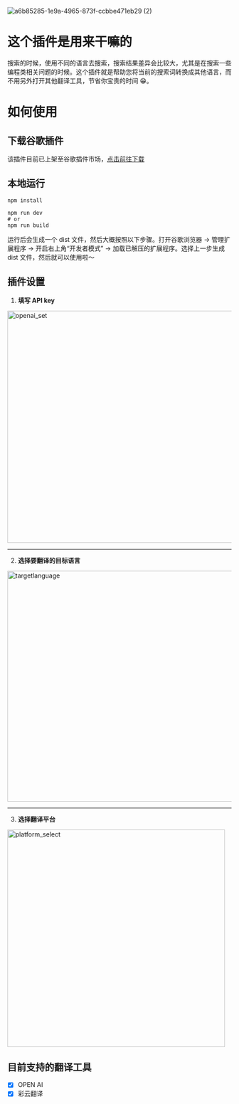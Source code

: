 ![a6b85285-1e9a-4965-873f-ccbbe471eb29 (2)](https://github.com/Yidoon/souyisou/assets/32826174/1851f3eb-cb0b-4201-a06a-6ce692aecd73)

# 这个插件是用来干嘛的

搜索的时候，使用不同的语言去搜索，搜索结果差异会比较大，尤其是在搜索一些编程类相关问题的时候。这个插件就是帮助您将当前的搜索词转换成其他语言，而不用另外打开其他翻译工具，节省你宝贵的时间 😁。

# 如何使用

## 下载谷歌插件

该插件目前已上架至谷歌插件市场，[点击前往下载](https://chromewebstore.google.com/detail/%E6%90%9C%E8%AF%91%E6%90%9C/pchbgpbloleegijinmglepjacfhmchom?hl=zh-CN&utm_source=ext_sidebar)

## 本地运行

```shell
npm install

npm run dev
# or
npm run build
```

运行后会生成一个 dist 文件，然后大概按照以下步骤。打开谷歌浏览器 -> 管理扩展程序 -> 开启右上角“开发者模式” -> 加载已解压的扩展程序。选择上一步生成 dist 文件，然后就可以使用啦～

## 插件设置

1. **填写 API key**

  <img width="522" alt="openai_set" src="https://github.com/Yidoon/souyisou/assets/32826174/85d3b090-1222-4c16-9285-20c47fecd09b">

---

2. **选择要翻译的目标语言**

  <img width="519" alt="targetlanguage" src="https://github.com/Yidoon/souyisou/assets/32826174/f244dec4-d6d6-4451-a15a-e592f39ce3d2">

---

3. **选择翻译平台**

<img width="489" alt="platform_select" src="https://github.com/Yidoon/souyisou/assets/32826174/3f542f2c-f812-471a-b397-e4775a7f6fd1">

## 目前支持的翻译工具

- [x] OPEN AI
- [x] 彩云翻译
